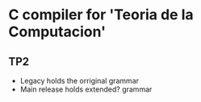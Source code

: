 # C compiler for 'Teoria de la Computacion'
## TP2

* Legacy holds the orriginal grammar
* Main release holds extended? grammar